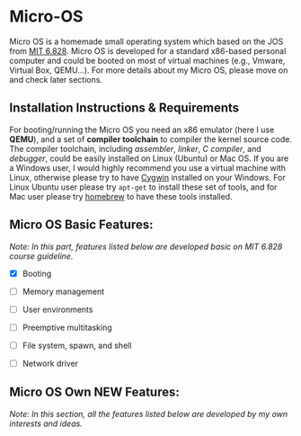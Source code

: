 # Micro-OS

Micro OS is a homemade small operating system which based on the JOS from [MIT 6.828](https://pdos.csail.mit.edu/6.828/2016/overview.html). Micro OS is developed for a standard x86-based personal computer and could be booted on most of virtual machines (e.g., Vmware, Virtual Box, QEMU…). For more details about my Micro OS, please move on and check later sections. 



## Installation Instructions & Requirements

For booting/running the Micro OS you need an x86 emulator (here I use **QEMU**), and a set of **compiler toolchain** to compiler the kernel source code. The compiler toolchain, including *assembler*, *linker*, *C compiler*, and *debugger*, could be easily installed on Linux (Ubuntu) or Mac OS. If you are a Windows user, I would highly recommend you use a virtual machine with Linux, otherwise please try to have [Cygwin](http://www.cygwin.com) installed on your Windows. For Linux Ubuntu user please try `apt-get` to install these set of tools, and for Mac user please try [homebrew](https://brew.sh) to have these tools installed.



## Micro OS Basic Features:

*Note: In this part, features listed below are developed basic on MIT 6.828 course guideline.*

- [x] Booting
- [ ] Memory management
- [ ] User environments
- [ ] Preemptive multitasking
- [ ] File system, spawn, and shell
- [ ] Network driver



## Micro OS Own **NEW** Features:

*Note: In this section, all the features listed below are developed by my own interests and ideas.*


